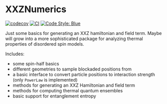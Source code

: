 # XXZNumerics

[![codecov](https://codecov.io/gh/abraemer/XXZNumerics.jl/branch/main/graph/badge.svg?token=XN6TT95A53)](https://codecov.io/gh/abraemer/XXZNumerics.jl)
[![CI](https://github.com/abraemer/XXZNumerics.jl/actions/workflows/ci.yml/badge.svg)](https://github.com/abraemer/XXZNumerics.jl/actions/workflows/ci.yml)
[![Code Style: Blue](https://img.shields.io/badge/code%20style-blue-4495d1.svg)](https://github.com/invenia/BlueStyle)

Just some basics for generating an XXZ hamiltonian and field term. Maybe will grow into a more sophisticated package for analyzing thermal properties of disordered spin models.

Includes:
- some spin-half basics
- different geometries to sample blockaded positions from
- a basic interface to convert particle positions to interaction strength (only `PowerLaw` is implemented)
- methods for generating an XXZ Hamiltonian and field term
- methods for computing thermal quantum ensembles
- basic support for entanglement entropy